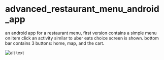 # advanced_restaurant_menu_android_app
an android app for a restaurant menu, first version contains a simple menu on item click an activity similar to uber eats choice screen is shown. bottom bar contains 3 buttons: home, map, and the cart.


![alt text](https://github.com/fayssalElAnsari/advanced_restaurant_menu_android_app/tree/master/pics/6.png)
